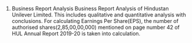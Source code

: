 1) Business Report Analysis
Business Report Analysis of Hindustan Unilever Limited.
This includes qualitative and quantitative analysis with conclusions.
For calculating Earnings Per Share(EPS), the number of authorised shares(2,85,00,00,000) mentioned on page number 42 of HUL Annual Report 2019-20  is taken into calculation.
